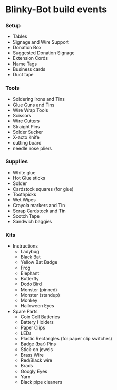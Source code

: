 # Blinky-Bot build events

### Setup
* Tables
* Signage and Wire Support
* Donation Box
* Suggested Donation Signage
* Extension Cords
* Name Tags
* Business cards
* Duct tape

### Tools
* Soldering Irons and Tins
* Glue Guns and Tins
* Wire Wrap Tools
* Scissors
* Wire Cutters
* Straight Pins
* Solder Sucker
* X-acto Knife
* cutting board
* needle nose pliers

### Supplies
* White glue
* Hot Glue sticks
* Solder
* Cardstock squares (for glue)
* Toothpicks
* Wet Wipes
* Crayola markers and Tin
* Scrap Cardstock and Tin
* Scotch Tape
* Sandwich baggies

### Kits
* Instructions
  * Ladybug
  * Black Bat
  * Yellow Bat Badge
  * Frog
  * Elephant
  * Butterfly
  * Dodo Bird
  * Monster (pinned)
  * Monster (standup)
  * Monkey
  * Halloween Eyes
* Spare Parts
  * Coin Cell Batteries
  * Battery Holders
  * Paper Clips
  * LEDs
  * Plastic Rectangles (for paper clip switches)
  * Badge (bar) Pins
  * Stick-on jewels
  * Brass Wire
  * Red/Black wire
  * Brads
  * Googly Eyes
  * Yarn
  * Black pipe cleaners
